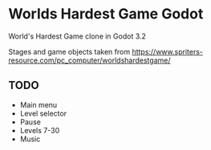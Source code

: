 # Worlds Hardest Game Godot

World's Hardest Game clone in Godot 3.2

Stages and game objects taken from https://www.spriters-resource.com/pc_computer/worldshardestgame/

## TODO

* Main menu
* Level selector
* Pause
* Levels 7-30
* Music
